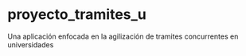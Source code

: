 # proyecto_tramites_u
Una aplicación enfocada en la agilización de tramites concurrentes en universidades
